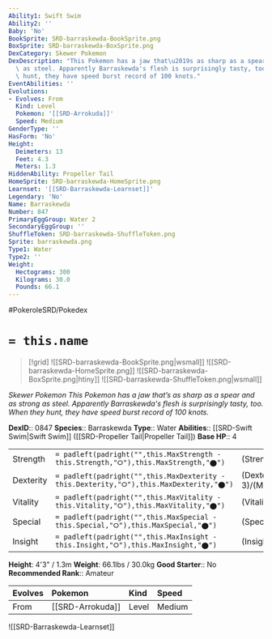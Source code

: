 ```yaml
---
Ability1: Swift Swim
Ability2: ''
Baby: 'No'
BookSprite: SRD-barraskewda-BookSprite.png
BoxSprite: SRD-barraskewda-BoxSprite.png
DexCategory: Skewer Pokemon
DexDescription: "This Pokemon has a jaw that\u2019s as sharp as a spear and as strong\
  \ as steel. Apparently Barraskewda's flesh is surprisingly tasty, too. When they\
  \ hunt, they have speed burst record of 100 knots."
EventAbilities: ''
Evolutions:
- Evolves: From
  Kind: Level
  Pokemon: '[[SRD-Arrokuda]]'
  Speed: Medium
GenderType: ''
HasForm: 'No'
Height:
  Deimeters: 13
  Feet: 4.3
  Meters: 1.3
HiddenAbility: Propeller Tail
HomeSprite: SRD-barraskewda-HomeSprite.png
Learnset: '[[SRD-Barraskewda-Learnset]]'
Legendary: 'No'
Name: Barraskewda
Number: 847
PrimaryEggGroup: Water 2
SecondaryEggGroup: ''
ShuffleToken: SRD-barraskewda-ShuffleToken.png
Sprite: barraskewda.png
Type1: Water
Type2: ''
Weight:
  Hectograms: 300
  Kilograms: 30.0
  Pounds: 66.1
---
```


#PokeroleSRD/Pokedex

# `= this.name`

> [!grid]
> ![[SRD-barraskewda-BookSprite.png|wsmall]]
> ![[SRD-barraskewda-HomeSprite.png]]
> ![[SRD-barraskewda-BoxSprite.png|htiny]]
> ![[SRD-barraskewda-ShuffleToken.png|wsmall]]


*Skewer Pokemon*
*This Pokemon has a jaw that’s as sharp as a spear and as strong as steel. Apparently Barraskewda's flesh is surprisingly tasty, too. When they hunt, they have speed burst record of 100 knots.*

**DexID**:: 0847
**Species**:: Barraskewda
**Type**:: Water
**Abilities**:: [[SRD-Swift Swim|Swift Swim]] ([[SRD-Propeller Tail|Propeller Tail]])
**Base HP**:: 4

|           |                                                                                        |                                          |
| --------- | -------------------------------------------------------------------------------------- | ---------------------------------------- |
| Strength  | `= padleft(padright("",this.MaxStrength - this.Strength,"⭘"),this.MaxStrength,"⬤")`    | (Strength::3)/(MaxStrength::7)   |
| Dexterity | `= padleft(padright("",this.MaxDexterity - this.Dexterity,"⭘"),this.MaxDexterity,"⬤")` | (Dexterity:: 3)/(MaxDexterity::7) |
| Vitality  | `= padleft(padright("",this.MaxVitality - this.Vitality,"⭘"),this.MaxVitality,"⬤")`    | (Vitality::2)/(MaxVitality::4)   |
| Special   | `= padleft(padright("",this.MaxSpecial - this.Special,"⭘"),this.MaxSpecial,"⬤")`       | (Special::2)/(MaxSpecial::4)     |
| Insight   | `= padleft(padright("",this.MaxInsight - this.Insight,"⭘"),this.MaxInsight,"⬤")`       | (Insight::2)/(MaxInsight::4)     |

**Height**: 4'3" / 1.3m
**Weight**: 66.1lbs / 30.0kg
**Good Starter**:: No
**Recommended Rank**:: Amateur

| Evolves   | Pokemon          | Kind   | Speed   |
|:----------|:-----------------|:-------|:--------|
| From      | [[SRD-Arrokuda]] | Level  | Medium  |

![[SRD-Barraskewda-Learnset]]